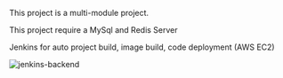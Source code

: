 This project is a multi-module project.

This project require a MySql and Redis Server

Jenkins for auto project build, image build, code deployment (AWS EC2)


![jenkins-backend](https://user-images.githubusercontent.com/15630162/222968058-5e56ee61-df05-413a-a68a-1c5decca3fac.png)
